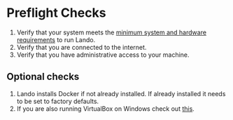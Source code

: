 Preflight Checks
================

1.  Verify that your system meets the [minimum system and hardware requirements](system-requirements.md) to run Lando.
2.  Verify that you are connected to the internet.
3.  Verify that you have administrative access to your machine.

Optional checks
---------------

1.  Lando installs Docker if not already installed. If already installed it needs to be set to factory defaults. 
2.  If you are also running VirtualBox on Windows check out [this](./../issues/win-also-vb.md).
